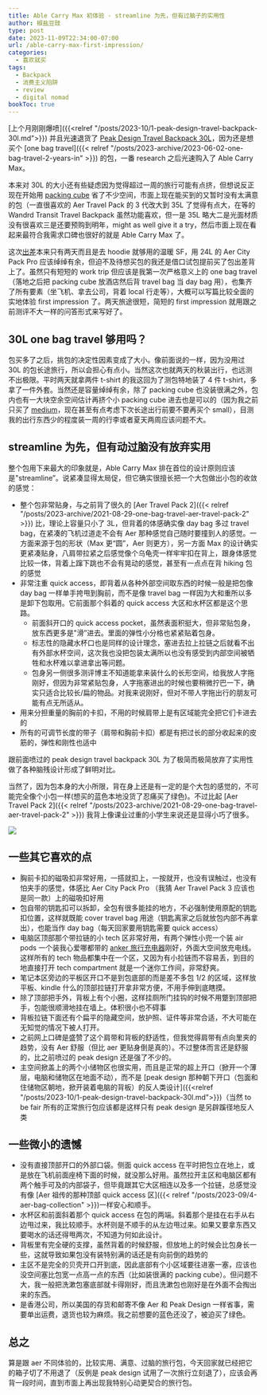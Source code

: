 ```yaml
---
title: Able Carry Max 初体验 - streamline 为先，但有过脑子的实用性
author: 椒盐豆豉
type: post
date: 2023-11-09T22:34:00-07:00
url: /able-carry-max-first-impression/
categories:
  - 喜欢就买
tags:
  - Backpack
  - 消费主义陷阱
  - review
  - digital nomad
bookToc: true
---
```


[上个月刚刚爆喷]({{<relref "/posts/2023-10/1-peak-design-travel-backpack-30l.md">}}) 并且光速退货了 [Peak Design Travel Backpack 30L](https://amzn.to/48bc6xD)，因为还是想买个 [one bag travel]({{< relref "/posts/2023-archive/2023-06-02-one-bag-travel-2-years-in" >}}) 的包，一番 research 之后光速购入了 Able Carry Max。

本来对 30L 的大小还有些疑虑因为觉得超过一周的旅行可能有点挤，但想说反正现在开始用 [packing cube](https://amzn.to/3KjGlrK) 省了不少空间，市面上现在能买到的又暂时没有太满意的包（一直很喜欢的 Aer Travel Pack 的 3 代改大到 35L 了觉得有点大，在等的 Wandrd Transit Travel Backpack 虽然功能喜欢，但一是 35L 略大二是光面材质没有很喜欢三是还要预购到明年，might as well give it a try，然后市面上现在看起来最符合我需求口碑也很好的就是 Able Carry Max 了。

这次[出差](https://douchi.space/@mtfront/111379717150970486)本来只有两天而且是去 hoodie 就够用的温暖 SF，用 24L 的 Aer City Pack Pro 应该绰绰有余，但迫不及待想买包的我还是借口试包提前买了包出差背上了。虽然只有短短的 work trip 但应该是我第一次严格意义上的 one bag travel（落地之后把 packing cube 放酒店然后背 travel bag 当 day bag 用），也集齐了所有要素（坐飞机、拿去公司，背着 local 行走等），大概可以写篇比较全面的实地体验 first impression 了。两天旅途很短，简短的 first impression 就用跟之前测评不大一样的问答形式来写好了。

<!--more-->

## 30L one bag travel 够用吗？

包买多了之后，挑包的决定性因素变成了大小。像前面说的一样，因为没用过 30L 的包长途旅行，所以会担心有点小。当然这次也就两天的秋装出行，也远测不出极限。平时两天就拿两件 t-shirt 的我这回为了测包特地装了 4 件 t-shirt，多拿了一件外套。当然还是容量绰绰有余，除了 packing cube 也没装很满之外，包内也有一大块空余空间估计再挤个小 packing cube 进去也是可以的（因为我之前只买了 [medium](https://amzn.to/3KjGlrK)，现在甚至有点考虑下次长途出行前要不要再买个 small），目测我的出行东西少的程度装一周的行李或者夏天两周应该问题不大。

## streamline 为先，但有动过脑没有放弃实用

整个包用下来最大的印象就是，Able Carry Max 排在首位的设计原则应该是"streamline”。说紧凑显得太局促，但它确实很擅长把一个大包做出小包的收敛的感觉：

- 整个包非常贴身，与之前背了很久的 [Aer Travel Pack 2]({{< relref "/posts/2023-archive/2021-08-29-one-bag-travel-aer-travel-pack-2" >}}) 比，理论上容量只小了 3L，但背着的体感确实像 day bag 多过 travel bag，在紧凑的飞机过道走不会有 Aer 那种感觉自己随时要撞到人的感觉。一方面来源于包的形状（Max 更“圆”，Aer 则更方），另一方面 Max 的设计确实更紧凑贴身，八肩带拉紧之后感觉像个乌龟壳一样牢牢扣在背上，跟身体感觉比较一体，背着上蹿下跳也不会有晃动的感觉，甚至有一点点在背 hiking 包的感觉
- 非常注重 quick access，即背着从各种外部空间取东西的时候一般是把包像 day bag 一样单手挎甩到胸前，而不是像 travel bag 一样因为大和重所以多是卸下包取用。它前面那个斜着的 quick access 大区和水杯区都是这个思路。
  - 前面斜开口的 quick access pocket，虽然表面积挺大，但非常贴包身，放东西更多是"滑”进去。里面的弹性小分格也紧紧贴着包身。
  - 标志性的隐藏水杯口也是同样的设计理念，塞进去拉上拉链之后就看不出有外部水杯空间，这次我也没把包装太满所以也没有感受到内部空间被牺牲和水杯难以拿进拿出等问题。
  - 包身另一侧很多测评博主不知道能拿来装什么的长形空间，给我放人字拖刚好，但因为非常紧贴包身，人字拖塞进出的时候也要稍微拧巴一下，确实只适合比较长/扁的物品。对我来说刚好，但对不带人字拖出行的朋友可能有点无所适从。
- 用来分担重量的胸前的卡扣，不用的时候肩带上是有区域能完全把它们卡进去的
- 所有的可调节长度的带子（肩带和胸前卡扣）都是有把过长的部分收起来的皮筋的，弹性和刚性也适中

跟前面喷过的 peak design travel backpack 30L 为了极简而极简放弃了实用性做了各种脑残设计形成了鲜明对比。

当然了，因为包本身的大小所限，背在身上还是有一定的是个大包的感觉的，不可能完全像个小包一样(想买的蓝色本地没货了忍痛买了绿色)。不过比起 [Aer Travel Pack 2]({{< relref "/posts/2023-archive/2021-08-29-one-bag-travel-aer-travel-pack-2" >}}) 我背上像课业过重的小学生来说还是显得小巧了很多。

![](https://media.douchi.space/douchi/media_attachments/files/111/384/922/910/489/751/original/a25402a4b0216062.png)

## 一些其它喜欢的点
- 胸前卡扣的磁吸扣非常好用，一搭就扣上，一按就开，也没有误触过，也没有怕夹手的感觉，体感比 Aer City Pack Pro （我猜 Aer Travel Pack 3 应该也是同一款）上的磁吸扣好用
- 包自带的钥匙扣可以拆卸，全包有很多能挂的地方，不必强制使用原配的钥匙扣位置，这样就既能 cover travel bag 用途（钥匙离家之后就放包内部不再拿出），也能当作 day bag（每天回家要用钥匙需要 quick access）
- 电脑区顶部那个带拉链的小 tech 区非常好用，有两个弹性小兜一个装 air pods 一个装我心爱哪都带的 [anker 旅行充电器](https://amzn.to/3Z6LwkB)刚好，外面大空间放充电线。这样所有的 tech 物品都集中在一个区，又因为有小拉链而不容易丢，到目的地直接打开 tech compartment 就是一个迷你工作间，非常舒爽。
- 笔记本区旁边的平板区开口不是到包底部的而是差不多包 1/2 的区域，这样放平板、kindle 什么的顶部拉链打开拿非常方便，不用手伸到底瞎摸。
- 除了顶部把手外，背板上有个小圈，这样挂厕所门挂钩的时候不用蹩到顶部把手，包能很顺滑地挂在墙上。体积很小也不碍事
- 背板拉链下面还有个扁平的隐藏空间，放护照、证件等非常合适，不大可能在无知觉的情况下被人打开。
- 之前网上口碑是盛赞了这个肩带和背板的舒适性，但我觉得肩带有点向里夹的趋势，没有 Aer 舒服（但比 aer 更贴身倒是真的）。不过整体而言还是舒服的，比之前喷过的 peak design 还是强了不少的。
- 主空间掀盖上的两个小储物区也很实用，而且是正常的超上开口（掀开一个薄层，电脑和储物区在地面不动），而不是 [peak design 那种朝下开口（包面和住储物区朝地，掀开装着电脑的背板）的反人类设计]({{<relref "/posts/2023-10/1-peak-design-travel-backpack-30l.md">}})（当然 to be fair 所有的正常旅行包应该都是这样只有 peak design 是另辟蹊径地反人类

## 一些微小的遗憾

- 没有直接顶部开口的外部口袋。侧面 quick access 在平时把包立在地上，或是放在飞机前面座椅下面的时候，就没那么好用。虽然拉开主区和电脑区都有两个触手可及的内部袋子，但毕竟跟其它大区相连以及多一个拉链，总感觉没有像 [Aer 祖传的那种顶部 quick access 区]({{< relref "/posts/2023-09/4-aer-bag-collection" >}})一样安心和顺手。
- 水杯区和前面斜着那个 quick access 在包的两端。斜着那个是挂在右手从右边甩过来，我比较顺手。水杯则是不顺手的从左边甩过来。如果又要拿东西又要喝水的话还得甩两次，不知道为何如此设计。
- 背板里有完全硬的支撑，虽然背着的时候舒服，但放地上的时候会比包身长一些，这就导致如果包没有装特别满的话还是有向前倒的趋势的
- 主区不是完全的贝壳开口开到底，因此底部有个小区域要往进塞一塞，应该也没空间塞比包宽一点高一点的东西（比如装很满的 packing cube）。但问题不大，我一般把洗漱包塞底部就卡得刚好，而且洗漱包也刚好是在外面不会掏出来的东西。
- 是香港公司，所以美国的存货和邮寄不像 Aer 和 Peak Design 一样省事，需要单出运费，退货也较为麻烦。我之前想要的蓝色还没了，被迫买了绿色。

## 总之
算是跟 aer 不同体验的，比较实用、满意、过脑的旅行包，今天回家就已经把它的箱子切了不用退了（反例是 peak design 试用了一次旅行立刻退了），应该会再背一段时间，直到市面上再出现我特别心动更契合的旅行包。

